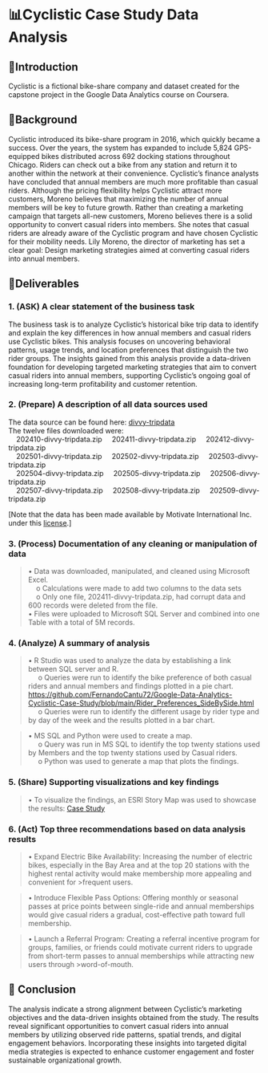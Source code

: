 # 📊Cyclistic Case Study Data Analysis
## 👋Introduction
Cyclistic is a fictional bike-share company and dataset created for the capstone project in the Google Data Analytics course on Coursera.
## 🧭Background
Cyclistic introduced its bike-share program in 2016, which quickly became a success. Over the years, the system has expanded to include 5,824 GPS-equipped bikes distributed across 692 docking stations throughout Chicago. Riders can check out a bike from any station and return it to another within the network at their convenience.
Cyclistic’s finance analysts have concluded that annual members are much more profitable than casual riders. Although the pricing flexibility helps Cyclistic attract more customers, Moreno believes that maximizing the number of annual members will be key to future growth. Rather than creating a marketing campaign that targets all-new customers, Moreno believes there is a solid opportunity to convert casual riders into members. She notes that casual riders are already aware of the Cyclistic program and have chosen Cyclistic for their mobility needs.
Lily Moreno, the director of marketing has set a clear goal: Design marketing strategies aimed at converting casual riders into annual members.
## 🧩Deliverables
### 1. (ASK) A clear statement of the business task 
The business task is to analyze Cyclistic’s historical bike trip data to identify and explain the key differences in how annual members and casual riders use Cyclistic bikes. This analysis focuses on uncovering behavioral patterns, usage trends, and location preferences that distinguish the two rider groups. The insights gained from this analysis provide a data-driven foundation for developing targeted marketing strategies that aim to convert casual riders into annual members, supporting Cyclistic’s ongoing goal of increasing long-term profitability and customer retention.

### 2. (Prepare) A description of all data sources used 
The data source can be found here: [divvy-tripdata](https://divvy-tripdata.s3.amazonaws.com/index.html) <br> 
The twelve files downloaded were: <br>
    &nbsp;&nbsp;&nbsp;&nbsp;202410-divvy-tripdata.zip  &nbsp;&nbsp;&nbsp;&nbsp;202411-divvy-tripdata.zip  &nbsp;&nbsp;&nbsp;&nbsp;202412-divvy-tripdata.zip <br>
    &nbsp;&nbsp;&nbsp;&nbsp;202501-divvy-tripdata.zip  &nbsp;&nbsp;&nbsp;&nbsp;202502-divvy-tripdata.zip  &nbsp;&nbsp;&nbsp;&nbsp;202503-divvy-tripdata.zip <br>
    &nbsp;&nbsp;&nbsp;&nbsp;202504-divvy-tripdata.zip  &nbsp;&nbsp;&nbsp;&nbsp;202505-divvy-tripdata.zip  &nbsp;&nbsp;&nbsp;&nbsp;202506-divvy-tripdata.zip <br>
    &nbsp;&nbsp;&nbsp;&nbsp;202507-divvy-tripdata.zip  &nbsp;&nbsp;&nbsp;&nbsp;202508-divvy-tripdata.zip  &nbsp;&nbsp;&nbsp;&nbsp;202509-divvy-tripdata.zip <br>

[Note that the data has been made available by Motivate International Inc. under this [<ins>license</ins>](https://www.divvybikes.com/data-license-agreement).]
### 3.	(Process) Documentation of any cleaning or manipulation of data 
>•	Data was downloaded, manipulated, and cleaned using Microsoft Excel.<br>
>&nbsp;&nbsp;&nbsp;&nbsp;o	Calculations were made to add two columns to the data sets<br>
>&nbsp;&nbsp;&nbsp;&nbsp;o	Only one file, 202411-divvy-tripdata.zip, had corrupt data and 600 records were deleted from the file.<br>
>•	 Files were uploaded to Microsoft SQL Server and combined into one Table with a total of 5M records.<br>

### 4.	(Analyze) A summary of analysis  
>•	R Studio was used to analyze the data by establishing a link between SQL server and R. <br>
>&nbsp;&nbsp;&nbsp;&nbsp; o	Queries were run to identify the bike preference of both casual riders and annual members and findings plotted in a pie chart. https://github.com/FernandoCantu72/Google-Data-Analytics-Cyclistic-Case-Study/blob/main/Rider_Preferences_SideBySide.html<br>
>&nbsp;&nbsp;&nbsp;&nbsp; o	Queries were run to identify the different usage by rider type and by day of the week and the results plotted in a bar chart. <br>

>•	MS SQL and Python were used to create a map. <br>
>&nbsp;&nbsp;&nbsp;&nbsp; o	Query was run in MS SQL to identify the top twenty stations used by Members and the top twenty stations used by Casual riders. <br>
>&nbsp;&nbsp;&nbsp;&nbsp; o	Python was used to generate a map that plots the findings.

### 5.	(Share) Supporting visualizations and key findings  
>•	To visualize the findings, an ESRI Story Map was used to showcase the results: [<ins>Case Study</ins>](https://arcg.is/1mH4KW0)

### 6.	(Act) Top three recommendations based on data analysis results
>•	Expand Electric Bike Availability: Increasing the number of electric bikes, especially in the Bay Area and at the top 20 stations with the highest rental activity would make membership more appealing and convenient for >frequent users. <br>

>•	Introduce Flexible Pass Options: Offering monthly or seasonal passes at price points between single-ride and annual memberships would give casual riders a gradual, cost-effective path toward full membership. <br>

>•	Launch a Referral Program: Creating a referral incentive program for groups, families, or friends could motivate current riders to upgrade from short-term passes to annual memberships while attracting new users through >word-of-mouth. <br>



## 🎯 Conclusion
The analysis indicate a strong alignment between Cyclistic’s marketing objectives and the data-driven insights obtained from the study. The results reveal significant opportunities to convert casual riders into annual members by utilizing observed ride patterns, spatial trends, and digital engagement behaviors. Incorporating these insights into targeted digital media strategies is expected to enhance customer engagement and foster sustainable organizational growth.

